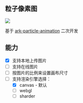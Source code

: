 ## 粒子像素图

![](https://img.shuaxinjs.cn/20240313-115321.jpeg)

基于 [ark-particle-animation](https://github.com/XIwE1/ark-particle-animation) 二次开发

## 能力

- [x] 支持本地上传图片
- [ ] 支持在线图片
- [ ] 按图片的比例来设置画布尺寸
- [ ] 支持渲染引擎选择：
  - [x] canvas - 默认
  - [ ] webgl
  - [ ] sharder